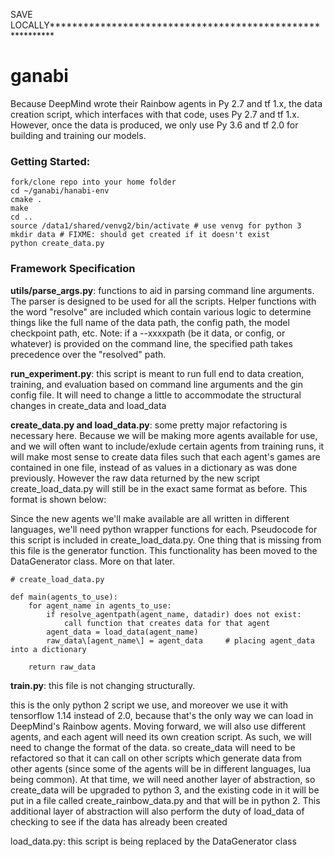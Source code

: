 SAVE LOCALLY**********************************************************

# ganabi

Because DeepMind wrote their Rainbow agents in Py 2.7 and tf 1.x, the data creation script, which interfaces with that code, uses Py 2.7 and tf 1.x. However, once the data is produced, we only use Py 3.6 and tf 2.0 for building and training our models.

### Getting Started:
```
fork/clone repo into your home folder
cd ~/ganabi/hanabi-env
cmake .
make
cd ..
source /data1/shared/venvg2/bin/activate # use venvg for python 3 
mkdir data # FIXME: should get created if it doesn't exist
python create_data.py
```

### Framework Specification

**utils/parse_args.py**: functions to aid in parsing command line arguments. The parser is designed to be used for all the scripts. Helper functions with the word "resolve" are included which contain various logic to determine things like the full name of the data path, the config path, the model checkpoint path, etc. Note: if a --xxxxpath (be it data, or config, or whatever) is provided on the command line, the specified path takes precedence over the "resolved" path.

**run_experiment.py**: this script is meant to run full end to data creation, training, and evaluation based on command line arguments and the gin config file. It will need to change a little to accommodate the structural changes in create_data and load_data

**create_data.py and load_data.py**: some pretty major refactoring is necessary here. Because we will be making more agents available for use, and we will often want to include/exlude certain agents from training runs, it will make most sense to create data files such that each agent's games are contained in one file, instead of as values in a dictionary as was done previously. However the raw data returned by the new script create_load_data.py will still be in the exact same format as before. This format is shown below: 



Since the new agents we'll make available are all written in different languages, we'll need python wrapper functions for each. Pseudocode for this script is included in create_load_data.py. One thing that is missing from this file is the generator function. This functionality has been moved to the DataGenerator class. More on that later.

```
# create_load_data.py

def main(agents_to_use):
    for agent_name in agents_to_use:
        if resolve_agentpath(agent_name, datadir) does not exist:
            call function that creates data for that agent
        agent_data = load_data(agent_name)
        raw_data\[agent_name\] = agent_data     # placing agent_data into a dictionary
    
    return raw_data
 ```          

**train.py**: this file is not changing structurally. 

this is the only python 2 script we use, and moreover we use it with tensorflow 1.14 instead of 2.0, because that's the only way we can load in DeepMind's Rainbow agents. Moving forward, we will also use different agents, and each agent will need its own creation script. As such, we will need to change the format of the data. so create_data will need to be refactored so that it can call on other scripts which generate data from other agents (since some of the agents will be in different languages, lua being common). At that time, we will need another layer of abstraction, so create_data will be upgraded to python 3, and the existing code in it will be put in a file called create_rainbow_data.py and that will be in python 2. This additional layer of abstraction will also perform the duty of load_data of checking to see if the data has already been created

load_data.py: this script is being replaced by the DataGenerator class

